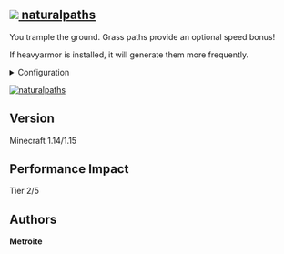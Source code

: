 ## [<img src="https://i.imgur.com/BjfNPDg.gif"> naturalpaths](https://download.metroite.de/#/home?url=https://github.com/Metroite/datapacks/tree/1.14/naturalpaths&rootDirectory=false)

You trample the ground. Grass paths provide an optional speed bonus!

If heavyarmor is installed, it will generate them more frequently.

<details>
<summary>Configuration</summary>
<br>

Disable speed on grass path blocks by setting *$speedpaths$* in *np.global* to 0 (1 is default): `/scoreboard players set $speedpaths$ np.global 0`

</details>

<a href="https://download.metroite.de/#/home?url=https://github.com/Metroite/datapacks/tree/1.14/naturalpaths&rootDirectory=false" rel="Annoying or a blessing?">![naturalpaths](naturalpaths.png?raw=true "Annoying or a blessing?")</a>

## Version

Minecraft 1.14/1.15

## Performance Impact

Tier 2/5

## Authors

**Metroite**
